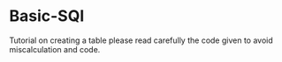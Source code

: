 # Basic-SQl
Tutorial on creating a table 
please read carefully the code given to avoid miscalculation and code.
